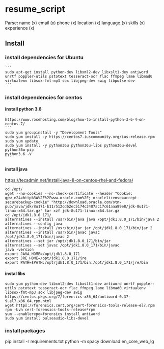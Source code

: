 # resume_script

Parse:
    name (x)
    email (x)
    phone (x)
    location (x)
    language (x)
    skills (x)
    experience (x)

## Install

### install dependencies for Ubuntu
    ```
    sudo apt-get install python-dev libxml2-dev libxslt1-dev antiword unrtf poppler-utils pstotext tesseract-ocr flac ffmpeg lame libmad0 virtualenv libsox-fmt-mp3 sox libjpeg-dev swig libpulse-dev
    ```

### install dependencies for centos
#### install python 3.6
    https://www.rosehosting.com/blog/how-to-install-python-3-6-4-on-centos-7/
    ```
    sudo yum groupinstall -y "Development Tools"
    sudo yum install -y https://centos7.iuscommunity.org/ius-release.rpm
    sudo yum update
    sudo yum install -y python36u python36u-libs python36u-devel python36u-pip
    python3.6 -V
    ```

#### install java
https://tecadmin.net/install-java-8-on-centos-rhel-and-fedora/
```
cd /opt/
wget --no-cookies --no-check-certificate --header "Cookie: gpw_e24=http%3A%2F%2Fwww.oracle.com%2F; oraclelicense=accept-securebackup-cookie" "http://download.oracle.com/otn-pub/java/jdk/8u171-b11/512cd62ec5174c3487ac17c61aaa89e8/jdk-8u171-linux-x64.tar.gz" tar xzf jdk-8u171-linux-x64.tar.gz
cd /opt/jdk1.8.0_171/
alternatives --install /usr/bin/java java /opt/jdk1.8.0_171/bin/java 2
alternatives --config java
alternatives --install /usr/bin/jar jar /opt/jdk1.8.0_171/bin/jar 2
alternatives --install /usr/bin/javac javac /opt/jdk1.8.0_171/bin/javac 2
alternatives --set jar /opt/jdk1.8.0_171/bin/jar
alternatives --set javac /opt/jdk1.8.0_171/bin/javac
java -version
export JAVA_HOME=/opt/jdk1.8.0_171
export JRE_HOME=/opt/jdk1.8.0_171/jre
export PATH=$PATH:/opt/jdk1.8.0_171/bin:/opt/jdk1.8.0_171/jre/bin
```
#### instal libs
```
sudo yum python-dev libxml2-dev libxslt1-dev antiword unrtf poppler-utils pstotext tesseract-ocr flac ffmpeg lame libmad0 virtualenv libsox-fmt-mp3 sox libjpeg-dev swig
https://centos.pkgs.org/7/forensics-x86_64/antiword-0.37-9.el7.x86_64.rpm.html
wget https://forensics.cert.org/cert-forensics-tools-release-el7.rpm
rpm -Uvh cert-forensics-tools-release*rpm
yum --enablerepo=forensics install antiword
sudo yum install pulseaudio-libs-devel
```

### install packages
pip install -r requirements.txt
python -m spacy download en_core_web_lg
